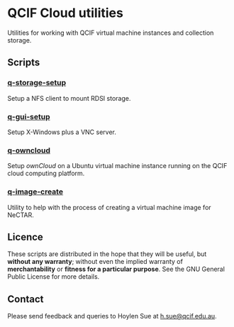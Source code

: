 QCIF Cloud utilities
====================

Utilities for working with QCIF virtual machine instances and
collection storage.

Scripts
-------

### [q-storage-setup](blob/master/q-storage-setup.md)

Setup a NFS client to mount RDSI storage.

### [q-gui-setup](blob/master/q-gui-setup.md)

Setup X-Windows plus a VNC server.

### [q-owncloud](blob/master/q-owncloud.md)

Setup _ownCloud_ on a Ubuntu virtual machine instance running on the
QCIF cloud computing platform.

### [q-image-create](blob/master/q-image-create.md)

Utility to help with the process of creating a virtual machine image
for NeCTAR.

Licence
-------

These scripts are distributed in the hope that they will be useful,
but **without any warranty**; without even the implied warranty of
**merchantability** or **fitness for a particular purpose**.  See the
GNU General Public License for more details.

Contact
-------

Please send feedback and queries to Hoylen Sue at <h.sue@qcif.edu.au>.
